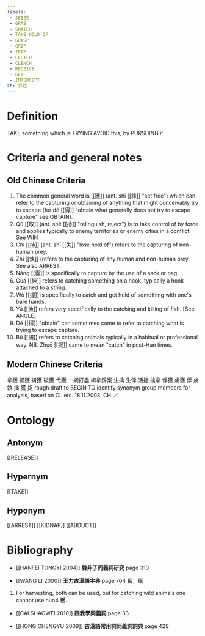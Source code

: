 ```yaml
---
labels: 
 - SEIZE
 - GRAB
 - SNATCH
 - TAKE HOLD OF
 - GRASP
 - GRIP
 - TRAP
 - CLUTCH
 - CLENCH
 - RECEIVE
 - GET
 - INTERCEPT
zh: 抓住
---
```


# Definition
TAKE something which is TRYING AVOID this, by PURSUING it.
# Criteria and general notes
## Old Chinese Criteria
1. The common general word is [[獲]] (ant. shì [[釋]] "set free") which can refer to the capturing or obtaining of anything that might conceivably try to escape (for dé [[得]] "obtain what generally does not try to escape capture" see OBTAIN).
2. Qǔ [[取]] (ant. shě [[捨]] "relinguish, reject") is to take control of by force and applies typically to enemy territories or enemy cities in a conflict. See WIN
3. Chí [[持]] (ant. shī [[失]] "lose hold of") refers to the capturing of non-human prey.
4. Zhi [[執]] (refers to the capturing of any human and non-human prey. See also ARREST.
5. Náng [[囊]] is specifically to capture by the use of a sack or bag.
6. Guà [[絓]] refers to catching something on a hook, typically a hook attached to a string.
7. Wò [[握]] is specifically to catch and get hold of something with one's bare hands.
8. Yú [[漁]] refers very specifically to the catching and killing of fish. [See ANGLE]
9. Dé [[得]] "obtain" can sometimes come to refer to catching what is trying to escape capture.
10. Bǔ [[捕]] refers to catching animals typically in a habitual or professional way.
NB: Zhuō [[捉]] came to mean "catch" in post-Han times.
## Modern Chinese Criteria
拿獲
捕獲
緝獲
破獲
弋獲
一網打盡
緝拿歸案
生擒
生俘
活捉
擒拿
俘獲
虜獲
俘
虜
執
擒
獲
捉
rough draft to BEGIN TO identify synonym group members for analysis, based on CL etc. 18.11.2003. CH ／
# Ontology

## Antonym
[[RELEASE]]
## Hypernym
[[TAKE]]
## Hyponym
[[ARREST]]
[[KIDNAP]]
[[ABDUCT]]
# Bibliography
- [[HANFEI TONGYI 2004]]
**韓非子同義詞研究** page 310

- [[WANG LI 2000]]
**王力古漢語字典** page 704
獲，穫
1. For harvesting, both can be used, but for catching wild animals one cannot use huo4 穫.
- [[CAI SHAOWEI 2010]]
**跟我學同義詞** page 33

- [[HONG CHENGYU 2009]]
**古漢語常用詞同義詞詞典** page 429
